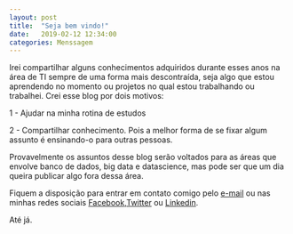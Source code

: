 ```yaml
---
layout: post
title:  "Seja bem vindo!"
date:   2019-02-12 12:34:00
categories: Menssagem
---
```


Irei compartilhar alguns conhecimentos adquiridos durante esses anos na área de TI sempre de uma forma mais descontraída, seja algo que estou aprendendo no momento ou projetos no qual estou trabalhando ou trabalhei. 
Crei esse blog por dois motivos:

1 - Ajudar na minha rotina de estudos

2 - Compartilhar conhecimento. Pois a melhor forma de se fixar algum assunto é ensinando-o para outras pessoas.

Provavelmente os assuntos desse blog serão voltados para as áreas que envolve banco de dados, big data e datascience, mas pode ser que um dia queira publicar algo fora dessa área.

Fiquem a disposição para entrar em contato comigo pelo [e-mail] ou nas minhas redes sociais [Facebook],[Twitter] ou [Linkedin].

Até já.

[Facebook]: https://www.facebook.com/michelmourasilva
[Twitter]: https://twitter.com/meshellmoura
[Linkedin]: https://www.linkedin.com/in/michelmourasilva/
[e-mail]:michelmourasilva@gmail.com

